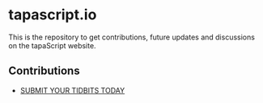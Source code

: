 # tapascript.io
This is the repository to get contributions, future updates and discussions on the tapaScript website.

## Contributions

- [SUBMIT YOUR TIDBITS TODAY](https://github.com/tapascript/tapascript.io/blob/main/TIDBITS-SUBMISSION-GUIDE.md)
